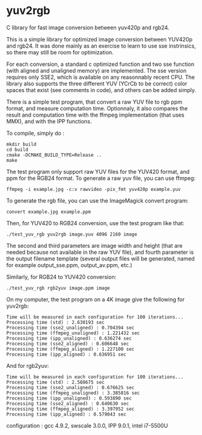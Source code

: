 # yuv2rgb
C library for fast image conversion between yuv420p and rgb24.

This is a simple library for optimized image conversion between YUV420p and rgb24.
It was done mainly as an exercise to learn to use sse instrinsics, so there may still be room for optimization.

For each conversion, a standard c optimized function and two sse function (with aligned and unaligned memory) are implemented.
The sse version requires only SSE2, which is available on any reasonnably recent CPU.
The library also supports the three different YUV (YCrCb to be correct) color spaces that exist (see comments in code), and others can be added simply.

There is a simple test program, that convert a raw YUV file to rgb ppm format, and measure computation time.
Optionnaly, it also compares the result and computation time with the ffmpeg implementation (that uses MMX), and with the IPP functions.

To compile, simply do :

    mkdir build
    cd build
    cmake -DCMAKE_BUILD_TYPE=Release ..
    make

The test program only support raw YUV files for the YUV420 format, and ppm for the RGB24 format.
To generate a raw yuv file, you can use ffmpeg:

    ffmpeg -i example.jpg -c:v rawvideo -pix_fmt yuv420p example.yuv

To generate the rgb file, you can use the ImageMagick convert program:

    convert example.jpg example.ppm

Then, for YUV420 to RGB24 conversion, use the test program like that:

    ./test_yuv_rgb yuv2rgb image.yuv 4096 2160 image
  
The second and third parameters are image width and height (that are needed because not available in the raw YUV file), and fourth parameter is the output filename template (several output files will be generated, named for example output_sse.ppm, output_av.ppm, etc.)

Similarly, for RGB24 to YUV420 conversion:

    ./test_yuv_rgb rgb2yuv image.ppm image

On my computer, the test program on a 4K image give the following for yuv2rgb:

    Time will be measured in each configuration for 100 iterations...
    Processing time (std) : 2.630193 sec
    Processing time (sse2_unaligned) : 0.704394 sec
    Processing time (ffmpeg_unaligned) : 1.221432 sec
    Processing time (ipp_unaligned) : 0.636274 sec
    Processing time (sse2_aligned) : 0.606648 sec
    Processing time (ffmpeg_aligned) : 1.227100 sec
    Processing time (ipp_aligned) : 0.636951 sec

And for rgb2yuv:

    Time will be measured in each configuration for 100 iterations...
    Processing time (std) : 2.588675 sec
    Processing time (sse2_unaligned) : 0.676625 sec
    Processing time (ffmpeg_unaligned) : 3.385816 sec
    Processing time (ipp_unaligned) : 0.593890 sec
    Processing time (sse2_aligned) : 0.640630 sec
    Processing time (ffmpeg_aligned) : 3.397952 sec
    Processing time (ipp_aligned) : 0.579043 sec

configuration : gcc 4.9.2, swscale 3.0.0, IPP 9.0.1, intel i7-5500U
